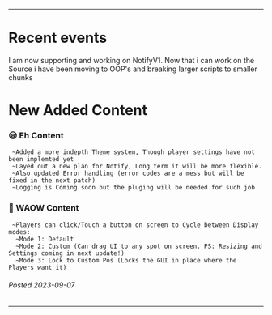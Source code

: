 ---------------------
# Recent events
I am now supporting and working on NotifyV1.
Now that i can work on the Source i have been moving to OOP's and breaking larger scripts to smaller chunks

# New Added Content
### :sleepy: Eh Content
```
 ~Added a more indepth Theme system, Though player settings have not been implemted yet
 ~Layed out a new plan for Notify, Long term it will be more flexible.
 ~Also updated Error handling (error codes are a mess but will be fixed in the next patch)
 ~Logging is Coming soon but the pluging will be needed for such job
```
### :tada: WAOW Content
```
 ~Players can click/Touch a button on screen to Cycle between Display modes:
  ~Mode 1: Default
  ~Mode 2: Custom (Can drag UI to any spot on screen. PS: Resizing and Settings coming in next update!)
  ~Mode 3: Lock to Custom Pos (Locks the GUI in place where the Players want it)
```
###### Posted 2023-09-07
---------------------
